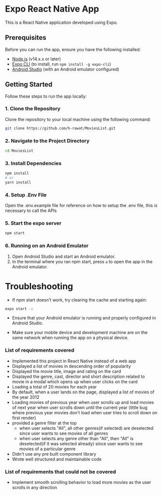 # Expo React Native App

This is a React Native application developed using Expo.

## Prerequisites

Before you can run the app, ensure you have the following installed:

- [Node.js](https://nodejs.org/) (v14.x.x or later)
- [Expo CLI](https://docs.expo.dev/get-started/installation/) (to install, run `npm install -g expo-cli`)
- [Android Studio](https://developer.android.com/studio) (with an Android emulator configured)

## Getting Started

Follow these steps to run the app locally:

### 1. Clone the Repository

Clone the repository to your local machine using the following command:

```bash
git clone https://github.com/h-rawat/MoviesList.git
```

### 2. Navigate to the Project Directory

```bash
cd MoviesList
```

### 3. Install Dependencies

```bash
npm install
# or
yarn install
```

### 4. Setup .Env File

Open the .env.example file for reference on how to setup the .env file, this is necessary to call the APIs

### 5. Start the expo server

```bash
npm start
```

### 6. Running on an Android Emulator

1. Open Android Studio and start an Android emulator.
2. In the terminal where you ran npm start, press `a` to open the app in the Android emulator.

# Troubleshooting

- If npm start doesn't work, try clearing the cache and starting again:

```bash
expo start -c
```

- Ensure that your Android emulator is running and properly configured in Android Studio.

- Make sure your mobile device and development machine are on the same network when running the app on a physical device.

### List of requirements covered

- Implemented this project in React Native instead of a web app
- Displayed a list of movies in descending order of popularity
- Displayed the movie title, image and rating on the card
- Displayed the genre, cast, director and short description related to movie in a modal which opens up when user clicks on the card
- Loading a total of 20 movies for each year
- By default, when a user lands on the page, displayed a list of movies of the year 2012
- Loading movies of previous year when user scrolls up and load movies of next year when user scrolls down until the current year (little bug where previous year movies don't load when user tries to scroll down on first render)
- provided a genre filter at the top
  - when user selects "All", all other genres(if selected) are deselected since user wants to see movies of all genres
  - when user selects any genre other than "All", then "All" is deselected(if it was selected already) since user wants to see movies of a particular genre
- Didn't use any pre built component library
- Wrote well structured and maintainable code

### List of requirements that could not be covered

- Implement smooth scrolling behavior to load more movies as the user scrolls in
  any direction
